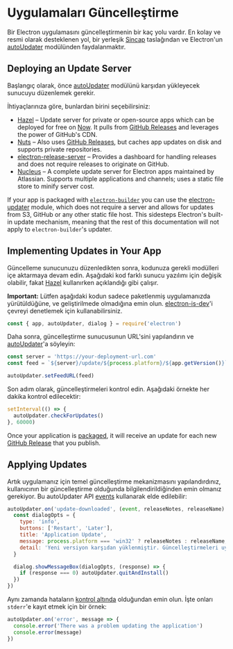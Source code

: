 # Uygulamaları Güncelleştirme

Bir Electron uygulamasını güncelleştirmenin bir kaç yolu vardır. En kolay ve resmi olarak desteklenen yol, bir yerleşik [Sincap](https://github.com/Squirrel) taslağından ve Electron'un [autoUpdater](../api/auto-updater.md) modülünden faydalanmaktır.

## Deploying an Update Server

Başlangıç olarak, önce [autoUpdater](../api/auto-updater.md) modülünü karşıdan yükleyecek sunucuyu düzenlemek gerekir.

İhtiyaçlarınıza göre, bunlardan birini seçebilirsiniz:

- [Hazel](https://github.com/zeit/hazel) – Update server for private or open-source apps which can be deployed for free on [Now](https://zeit.co/now). It pulls from [GitHub Releases](https://help.github.com/articles/creating-releases/) and leverages the power of GitHub's CDN.
- [Nuts](https://github.com/GitbookIO/nuts) – Also uses [GitHub Releases](https://help.github.com/articles/creating-releases/), but caches app updates on disk and supports private repositories.
- [electron-release-server](https://github.com/ArekSredzki/electron-release-server) – Provides a dashboard for handling releases and does not require releases to originate on GitHub.
- [Nucleus](https://github.com/atlassian/nucleus) – A complete update server for Electron apps maintained by Atlassian. Supports multiple applications and channels; uses a static file store to minify server cost.

If your app is packaged with [`electron-builder`](https://github.com/electron-userland/electron-builder) you can use the [electron-updater](https://www.electron.build/auto-update) module, which does not require a server and allows for updates from S3, GitHub or any other static file host. This sidesteps Electron's built-in update mechanism, meaning that the rest of this documentation will not apply to `electron-builder`'s updater.

## Implementing Updates in Your App

Güncelleme sunucunuzu düzenledikten sonra, kodunuza gerekli modülleri içe aktarmaya devam edin. Aşağıdaki kod farklı sunucu yazılımı için değişik olabilir, fakat [Hazel](https://github.com/zeit/hazel) kullanırken açıklandığı gibi çalışır.

**Important:** Lütfen aşağıdaki kodun sadece paketlenmiş uygulamanızda yürütüldüğüne, ve geliştirilmede olmadığına emin olun. [electron-is-dev](https://github.com/sindresorhus/electron-is-dev)'i çevreyi denetlemek için kullanabilirsiniz.

```javascript
const { app, autoUpdater, dialog } = require('electron')
```

Daha sonra, güncelleştirme sunucusunun URL'sini yapılandırın ve [autoUpdater](../api/auto-updater.md)'a söyleyin:

```javascript
const server = 'https://your-deployment-url.com'
const feed = `${server}/update/${process.platform}/${app.getVersion()}`

autoUpdater.setFeedURL(feed)
```

Son adım olarak, güncelleştirmeleri kontrol edin. Aşağıdaki örnekte her dakika kontrol edilecektir:

```javascript
setInterval(() => {
  autoUpdater.checkForUpdates()
}, 60000)
```

Once your application is [packaged](../tutorial/application-distribution.md), it will receive an update for each new [GitHub Release](https://help.github.com/articles/creating-releases/) that you publish.

## Applying Updates

Artık uygulamanız için temel güncelleştirme mekanizmasını yapılandırdınız, kullanıcının bir güncelleştirme olduğunda bilgilendirildiğinden emin olmanız gerekiyor. Bu autoUpdater API [events](../api/auto-updater.md#events) kullanarak elde edilebilir:

```javascript
autoUpdater.on('update-downloaded', (event, releaseNotes, releaseName) => {
  const dialogOpts = {
    type: 'info',
    buttons: ['Restart', 'Later'],
    title: 'Application Update',
    message: process.platform === 'win32' ? releaseNotes : releaseName,
    detail: 'Yeni versiyon karşıdan yüklenmiştir. Güncelleştirmeleri uygulamak için uygulamayı yeniden başlatınız.'
  }

  dialog.showMessageBox(dialogOpts, (response) => {
    if (response === 0) autoUpdater.quitAndInstall()
  })
})
```

Aynı zamanda hataların [kontrol altında](../api/auto-updater.md#event-error) olduğundan emin olun. İşte onları `stderr`'e kayıt etmek için bir örnek:

```javascript
autoUpdater.on('error', message => {
  console.error('There was a problem updating the application')
  console.error(message)
})
```